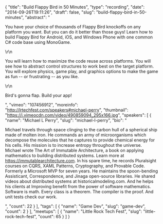 {
  "title": "Build Flappy Bird in 50 Minutes",
  "type": "recording",
  "date": "2014-09-26T19:11:26",
  "draft": false,
  "slug": "build-flappy-bird-in-50-minutes",
  "abstract": "<p>You have your choice of thousands of Flappy Bird knockoffs on any platform you want. But you can do it better than those guys! Learn how to build Flappy Bird for Android, iOS, and Windows Phone with one common C# code base using MonoGame.</p>\r\n<p>You will learn how to maximize the code reuse across platforms. You will see how to abstract control structures to work best on the target platform. You will explore physics, game play, and graphics options to make the game as fun -- or frustrating -- as you like.</p>\r\n<p>Bird's gonna flap. Build your app!</p>",
  "vimeo": "107456912",
  "moreinfo": "http://lrtechfest.com/speakers#michael-perry",
  "thumbnail": "https://i.vimeocdn.com/video/490859094_295x166.jpg",
  "speakers": [
    {
      "name": "Michael L Perry",
      "slug": "michael-l-perry",
      "bio": "<p>Michael travels through space clinging to the carbon hull of a spherical ship made of molten iron. He commands an army of microorganisms which decompose the molecules that he captures to provide chemical energy for his cells. His mission is to increase entropy throughout the universe. Michael wrote The Art of Immutable Architecture, a book on applying mathematics to building distributed systems. Learn more at https://immutablearchitecture.com. In his spare time, he records Pluralsight courses on CQRS, XAML Patterns, Cryptography, and Provable Code. Formerly a Microsoft MVP for seven years. He maintains the spoon-bending Assisticant, Correspondence, and Jinaga open-source libraries. He shared videos about distributed systems at historicalmodeling.com. And he helps his clients at Improving benefit from the power of software mathematics. Software is math. Every class is a theorem. The compiler is the proof. And unit tests check our work.</p>",
      "count": 22
    }
  ],
  "tags": [
    {
      "name": "Game Dev",
      "slug": "game-dev",
      "count": 2
    }
  ],
  "meetups": [
    {
      "name": "Little Rock Tech Fest",
      "slug": "little-rock-tech-fest",
      "count": 65
    }
  ]
}